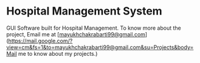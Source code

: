 # Hospital Management System

GUI Software built for Hospital Management.
To know more about the project, Email me at [mayukhchakrabarti99@gmail.com](https://mail.google.com/?view=cm&fs=1&to=mayukhchakrabarti99@gmail.com&su=Projects&body=Mail me to know about my projects.)
